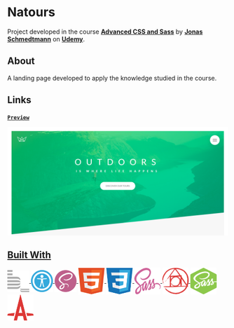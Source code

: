 # Natours

Project developed in the course **[Advanced CSS and Sass](https://www.udemy.com/course/advanced-css-and-sass)** by **[Jonas Schmedtmann](https://www.udemy.com/user/jonasschmedtmann)** on **[Udemy](https://www.udemy.com)**.

## About

A landing page developed to apply the knowledge studied in the course.

## Links

**[`Preview`](https://alexbleggi.netlify.app/preview/natours)**

<img src="https://github.com/alexbjr369/alexbjr369/blob/main/images/natours.png" alt="Natours">

## [Built With](https://alexbleggi.netlify.app/docs/projects/natours#built-with)

<div style="display: inline_block">
  <a href="https://en.bem.info/methodology" target="_blank">
    <img align="center" alt="BEM Methodology" height="50" width="50" src="https://github.com/alexbjr369/alexbjr369/blob/main/icons/bem-methodology-gray.svg">
  </a>
  <a href="https://developer.mozilla.org/en-US/docs/Web/Accessibility" target="_blank">
    <img align="center" alt="web-accessibility" height="50" width="50" src="https://github.com/alexbjr369/alexbjr369/blob/main/icons/web-accessibility.png">
  </a>
  <a href="https://sass-guidelin.es/" target="_blank">
    <img align="center" alt="Sass Guidelines" height="50" width="50" src="https://github.com/alexbjr369/alexbjr369/blob/main/icons/sass-guidelines.png">
  </a>
  <a href="https://developer.mozilla.org/en-US/docs/Web/HTML" target="_blank">
    <img align="center" alt="HTML" height="60" width="60" src="https://github.com/alexbjr369/alexbjr369/blob/main/icons/html.svg">
  </a>
  <a href="https://developer.mozilla.org/en-US/docs/Web/CSS" target="_blank">
    <img align="center" alt="CSS" height="60" width="60" src="https://github.com/alexbjr369/alexbjr369/blob/main/icons/css.svg">
  </a>
  <a href="https://sass-lang.com/" target="_blank">
    <img align="center" alt="SCSS" height="60" width="60" src="https://github.com/alexbjr369/alexbjr369/blob/main/icons/sass.svg">
  </a>
  <a href="https://www.npmjs.com/package/postcss" target="_blank">
    <img align="center" alt="PostCSS" height="60" width="60" src="https://github.com/alexbjr369/alexbjr369/blob/main/icons/postcss.svg">
  </a>
  <a href="https://www.npmjs.com/package/node-sass" target="_blank">
    <img align="center" alt="Node Sass" height="60" width="60" src="https://github.com/alexbjr369/alexbjr369/blob/main/icons/node-sass.svg">
  </a>
  <a href="https://www.npmjs.com/package/autoprefixer" target="_blank">
    <img align="center" alt="Autoprefixer" height="60" width="60" src="https://github.com/alexbjr369/alexbjr369/blob/main/icons/autoprefixer.svg">
  </a>
</div>


